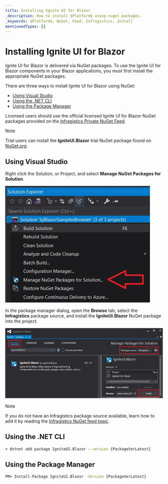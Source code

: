 ```yaml
---
title: Installing Ignite UI for Blazor
_description: How to install $Platform$ using nuget packages.
_keywords: $Platform$, NuGet, Feed, Infragistics, Install
mentionedTypes: []
---
```


# Installing Ignite UI for Blazor

Ignite UI for Blazor is delivered via NuGet packages. To use the Ignite UI for Blazor components in your Blazor applications, you must first install the appropriate NuGet packages.

There are three ways to install Ignite UI for Blazor using NuGet:
* [Using Visual Studio](#using-visual-studio)
* [Using the .NET CLI](#using-the-net-cli)
* [Using the Package Manager](#using-the-package-manager)

Licensed users should use the official licensed Ignite UI for Blazor NuGet packages provided on the [Infragistics Private NuGet Feed](./general-nuget-feed.md).

> [!Note]
> Trial users can install the **IgniteUI.Blazor** trial NuGet package found on [NuGet.org](https://www.nuget.org/packages/IgniteUI.Blazor).

## Using Visual Studio

Right click the Solution, or Project, and select **Manage NuGet Packages for Solution**.

<img src="../images/general/nuget-manage-packages.jpg" />

In the package manager dialog, open the **Browse** tab, select the **Infragistics** package source, and install the **IgniteUI.Blazor** NuGet package into the project.

<img src="../images/general/nuget-package-manager-browse.jpg" />

> [!Note]
> If you do not have an Infragistics package source available, learn how to add it by reading the [Infragistics NuGet feed topic](./general-nuget-feed.md).

## Using the .NET CLI

```cmd
> dotnet add package IgniteUI.Blazor --version {PackageVerLatest}
```

## Using the Package Manager

```cmd
PM> Install-Package IgniteUI.Blazor -Version {PackageVerLatest}
```